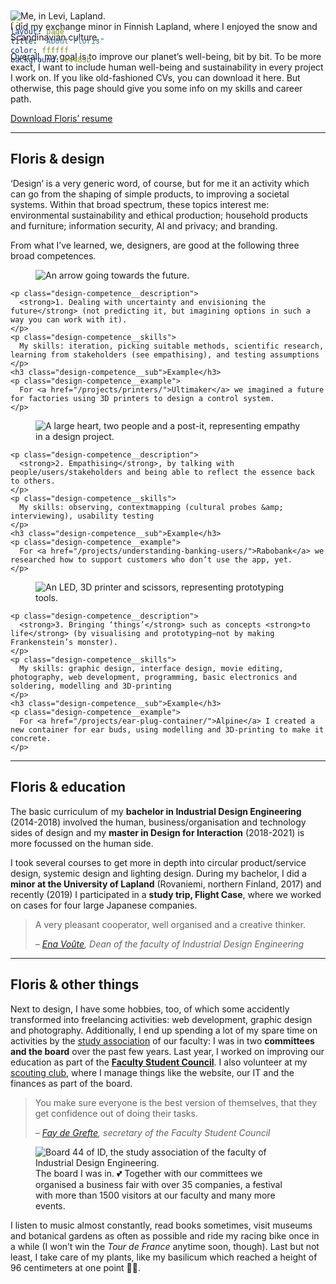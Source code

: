 ```yaml
---
layout: page
title: "About Floris"
color: ffffff
background: e4485b
---
```



<div class="project__picture-group--light">
  <figure class="project__picture" style="margin:-12vw 0 1em;">
    <picture>
      <source data-srcset="/static/img/about/in_levi.webp 1x,
        /static/img/about/in_levi@2x.webp 2x"
        type="image/webp" class="lazy">
      <img loading="lazy" class="project__image lazy" alt="Me, in Levi, Lapland."
        data-srcset="/static/img/about/in_levi.jpg 1x,
          /static/img/about/in_levi@2x.jpg 2x"
        src="/static/img/placeholder.jpg"
        data-src="/static/img/about/in_levi.jpg">
    </picture>
    <figcaption class="project__caption">
      I did my exchange minor in Finnish Lapland, where I enjoyed the snow and Scandinavian culture.
    </figcaption>
  </figure>
</div>

Overall, my goal is to improve our planet’s well-being, bit by bit. To be more exact, I want to include human well-being and sustainability in every project I work on. If you like old-fashioned CVs, you can download it here. But otherwise, this page should give you some info on my skills and career path.

<a href="/Resume_Floris_Jansen-fmjansen.com.pdf" class="button">Download Floris’ resume</a>



---


## Floris & design
‘Design’ is a very generic word, of course, but for me it an activity which can go from the shaping of simple products, to improving a societal systems. Within that broad spectrum, these topics interest me: environmental sustainability and ethical production; household products and furniture; information security, AI and privacy; and branding.

From what I’ve learned, we, designers, are good at the following three broad competences.

<section class="competences">

  <div class="design-competence">
    <figure class="design-competence__illustration">
      <picture>
        <source srcset="/static/img/about/future.svg">
        <img loading="lazy" class="design-competence__image lazy" alt="An arrow going towards the future."
          data-srcset="/static/img/about/future.png 1x,
            /static/img/about/future@2x.png 2x"
          src="/static/img/placeholder.jpg"
        data-src="/static/img/about/future.png">
      </picture>
    </figure>

    <p class="design-competence__description">
      <strong>1. Dealing with uncertainty and envisioning the future</strong> (not predicting it, but imagining options in such a way you can work with it).
    </p>
    <p class="design-competence__skills">
      My skills: iteration, picking suitable methods, scientific research, learning from stakeholders (see empathising), and testing assumptions
    </p>
    <h3 class="design-competence__sub">Example</h3>
    <p class="design-competence__example">
      For <a href="/projects/printers/">Ultimaker</a> we imagined a future for factories using 3D printers to design a control system.
    </p>
  </div>

  <div class="design-competence">
    <figure class="design-competence__illustration">
      <picture>
        <source srcset="/static/img/about/empathising.svg">
        <img loading="lazy" class="design-competence__image lazy" alt="A large heart, two people and a post-it, representing empathy in a design project."
          data-srcset="/static/img/about/empathising.png 1x,
            /static/img/about/empathising@2x.png 2x"
          src="/static/img/placeholder.jpg"
        data-src="/static/img/about/empathising.png">
      </picture>
    </figure>

    <p class="design-competence__description">
      <strong>2. Empathising</strong>, by talking with people/users/stakeholders and being able to reflect the essence back to others.
    </p>
    <p class="design-competence__skills">
      My skills: observing, contextmapping (cultural probes &amp; interviewing), usability testing
    </p>
    <h3 class="design-competence__sub">Example</h3>
    <p class="design-competence__example">
      For <a href="/projects/understanding-banking-users/">Rabobank</a> we researched how to support customers who don’t use the app, yet.
    </p>
  </div>

  <div class="design-competence">
    <figure class="design-competence__illustration">
      <picture>
        <source srcset="/static/img/about/life.svg">
        <img loading="lazy" class="design-competence__image lazy" alt="An LED, 3D printer and scissors, representing prototyping tools."
          data-srcset="/static/img/about/life.png 1x,
            /static/img/about/life@2x.png 2x"
          src="/static/img/placeholder.jpg"
        data-src="/static/img/about/life.png">
      </picture>
    </figure>

    <p class="design-competence__description">
      <strong>3. Bringing ‘things’</strong> such as concepts <strong>to life</strong> (by visualising and prototyping—not by making Frankenstein’s monster).
    </p>
    <p class="design-competence__skills">
      My skills: graphic design, interface design, movie editing, photography, web development, programming, basic electronics and soldering, modelling and 3D-printing
    </p>
    <h3 class="design-competence__sub">Example</h3>
    <p class="design-competence__example">
      For <a href="/projects/ear-plug-container/">Alpine</a> I created a new container for ear buds, using modelling and 3D-printing to make it concrete.
    </p>
  </div>

</section>



---

## Floris & education

The basic curriculum of my **bachelor in Industrial Design Engineering** (2014-2018) involved the human, business/organisation and technology sides of design and my **master in Design for Interaction** (2018-2021) is more focussed on the human side.

I took several courses to get more in depth into circular product/service design, systemic design and lighting design. During my bachelor, I did a **minor at the University of Lapland** (Rovaniemi, northern Finland, 2017) and recently (2019) I participated in a **study trip, Flight Case**, where we worked on cases for four large Japanese companies.

> A very pleasant cooperator, well organised and a creative thinker.
>
> _– [Ena Voûte](https://www.tudelft.nl/en/ide/about-ide/people/voute-ma/), Dean of the faculty of Industrial Design Engineering_


---


## Floris & other things

Next to design, I have some hobbies, too, of which some accidently transformed into freelancing activities: web development, graphic design and photo&shy;graphy. Additionally, I end up spending a lot of my spare time on activities by the [study association](https://svid.nl/about) of our faculty: I was in two **committees and the board** over the past few years. Last year, I worked on improving our education as part of the **[Faculty Student Council](https://www.tudelft.nl/en/student/faculties/ide-student-portal/organisation/faculty-student-council-fsr/)**. I also volunteer at my [scouting club](https://scoutingoost1.nl/), where I manage things like the website, our IT and the finances as part of the board.

> You make sure everyone is the best version of themselves, that they get confidence out of doing their tasks.
>
> _– [Fay de Grefte](https://www.linkedin.com/in/fay-de-grefte-b8b960a8/), secretary of the Faculty Student Council_


<div class="project__picture-group--light">
  <figure class="project__picture">
    <picture>
      <source data-srcset="/static/img/about/board.webp 1x,
        /static/img/about/board@2x.webp 2x"
        type="image/webp" class="lazy">
      <img loading="lazy" class="project__image lazy" alt="Board 44 of ID, the study association of the faculty of Industrial Design Engineering."
        data-srcset="/static/img/about/board.jpg 1x,
          /static/img/about/board@2x.jpg 2x"
        src="/static/img/placeholder.jpg"
        data-src="/static/img/about/board.jpg">
    </picture>
    <figcaption class="project__caption">
      The board I was in. 💕 Together with our committees we organised a business fair with over 35 companies, a festival with more than 1500 visitors at our faculty and many more events.
    </figcaption>
  </figure>
</div>


I listen to music almost constantly, read books sometimes, visit museums and botanical gardens as often as possible and ride my racing bike once in a while (I won’t win the _Tour de France_ anytime soon, though). Last but not least, I take care of my plants, like my basilicum which reached a height of 96 centimeters at one point 🌿😎.
